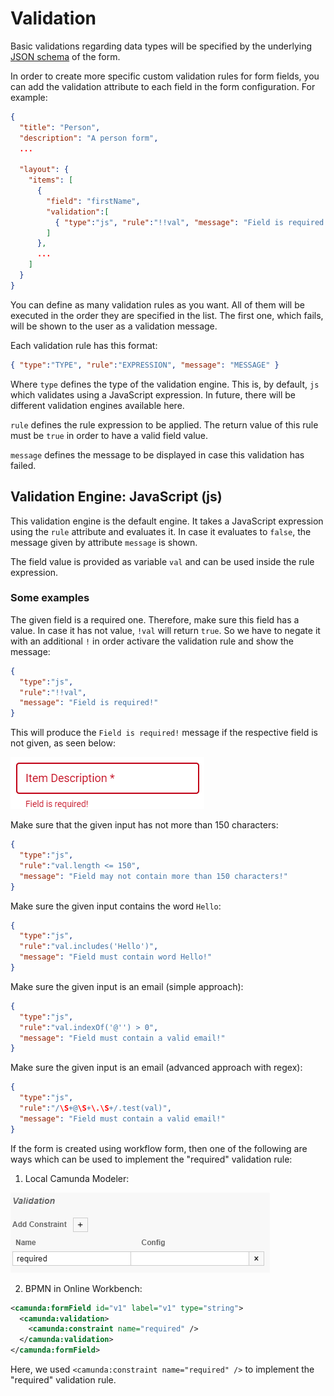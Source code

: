 # Validation

Basic validations regarding data types will be specified by the underlying [JSON schema](../guides/schema-and-objects) of the form.

In order to create more specific custom validation rules for form fields, you can add the validation attribute to each field in the form configuration. For example:

```json
{
  "title": "Person",
  "description": "A person form",  
  ...
  
  "layout": {
    "items": [
      {
        "field": "firstName", 
        "validation":[
          { "type":"js", "rule":"!!val", "message": "Field is required!" }
        ]
      },
      ...
    ]
  }
}
```

You can define as many validation rules as you want. All of them will be executed in the order they are specified in the list. The first one, which fails, will be shown to the user as a validation message.

Each validation rule has this format:

```json
{ "type":"TYPE", "rule":"EXPRESSION", "message": "MESSAGE" }
```

Where `type` defines the type of the validation engine. This is, by default, `js` which validates using a JavaScript expression. In future, there will be different validation engines available here.

`rule` defines the rule expression to be applied. The return value of this rule must be `true` in order to have a valid field value.

`message` defines the message to be displayed in case this validation has failed.

## Validation Engine: JavaScript (js)

This validation engine is the default engine. It takes a JavaScript expression using the `rule` attribute and evaluates it. In case it evaluates to `false`, the message given by attribute `message` is shown.

The field value is provided as variable `val` and can be used inside the rule expression.

### Some examples

The given field is a required one. Therefore, make sure this field has a value. In case it has not value, `!val` will return `true`. So we have to negate it with an additional `!` in order activare the validation rule and show the message: 

```json
{ 
  "type":"js", 
  "rule":"!!val", 
  "message": "Field is required!" 
}
```

This will produce the `Field is required!` message if the respective field is not given, as seen below: 

![](../../img/form-validation-required.PNG)


Make sure that the given input has not more than 150 characters:

```json
{ 
  "type":"js", 
  "rule":"val.length <= 150", 
  "message": "Field may not contain more than 150 characters!" 
}
```

Make sure the given input contains the word `Hello`:

```json
{ 
  "type":"js", 
  "rule":"val.includes('Hello')", 
  "message": "Field must contain word Hello!" 
}
```

Make sure the given input is an email (simple approach):

```json
{ 
  "type":"js", 
  "rule":"val.indexOf('@'') > 0", 
  "message": "Field must contain a valid email!" 
}
```

Make sure the given input is an email (advanced approach with regex):

```json
{ 
  "type":"js", 
  "rule":"/\S+@\S+\.\S+/.test(val)", 
  "message": "Field must contain a valid email!" 
}
```


If the form is created using workflow form, then one of the following are ways which can be used to implement the "required" validation rule:

1. Local Camunda Modeler:

![](../../img/form-validation-required-local-camunda.PNG)

2. BPMN in Online Workbench:

```xml
<camunda:formField id="v1" label="v1" type="string">
  <camunda:validation>
    <camunda:constraint name="required" />
  </camunda:validation>
</camunda:formField>
```

Here, we used `<camunda:constraint name="required" />` to implement the "required" validation rule.